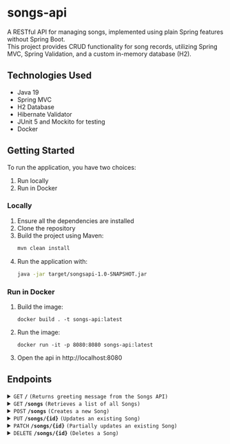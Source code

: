 
# songs-api
A RESTful API for managing songs, implemented using plain Spring features without Spring Boot.  
This project provides CRUD functionality for song records, utilizing Spring MVC, Spring Validation, and a custom in-memory database (H2).

## Technologies Used

- Java 19
- Spring MVC
- H2 Database
- Hibernate Validator
- JUnit 5 and Mockito for testing
- Docker

## Getting Started

To run the application, you have two choices:
1. Run locally
2. Run in Docker

### Locally

1. Ensure all the dependencies are installed
2. Clone the repository  
3. Build the project using Maven: 
    ```sh
    mvn clean install
    ```
4. Run the application with: 
    ```sh
    java -jar target/songsapi-1.0-SNAPSHOT.jar
    ```

### Run in Docker
1. Build the image:
    ```shell
    docker build . -t songs-api:latest     
    ```
2. Run the image:
    ```shell
    docker run -it -p 8080:8080 songs-api:latest 
    ```
3. Open the api in http://localhost:8080

## Endpoints

<details>
  <summary><code>GET</code> <code><b>/</b></code> <code>(Returns greeting message from the Songs API)</code></summary>
 
### Request
    ```sh
    curl http://localhost:8080/ -i
    ```

### Response
- **Status code:** 200 OK   
- **Content-Type:** application/json

```json
{
    "message": "Hello from Songs API"
}
```
</details>


<details>
  <summary><code>GET</code> <code><b>/songs</b></code> <code>(Retrieves a list of all Songs)</code></summary>

 ### Request
```sh
curl http://localhost:8080/songs -i
```
### Response
- **Status code:** 200 OK  
- **Content-Type:** application/json
- **Response body:** Before any user POST's, example:
```json

[
    {
        "id": "5e57a1ca-9dc4-4a0c-ab61-8875d133dd49",
        "name": "Thunderstruck",
        "artist": "AC/DC",
        "publishYear": 1990
    }
]

```
</details>


<details>
  <summary><code>POST</code> <code><b>/songs</b></code> <code>(Creates a new Song)</code></summary>
 
### Request
```sh
curl -X POST http://localhost:8080/songs \
-H "Content-Type: application/json" \
-d '{
  "name": "The Thrill Is Gone",
  "artist": "B.B. King",
  "publish_year": 1969
}' -i

```
- **Request body:** All fields required, example:
```json
{
    "name" : "The Thrill is Gone",
    "artist" : "B.B. King",
    "publish_year" : 1969
}
```


### Success response
- **Status code**: 201 CREATED  
- **Content-Type**: application/json 
- **Location**: /songs/ff88ef0c-8a9b-43eb-9de2-ad8fcd82f252
- **Response body:** 
```json
{
    "id": "ff88ef0c-8a9b-43eb-9de2-ad8fcd82f252",
    "name": "The Thrill is Gone",
    "artist": "B.B. King",
    "publish_year": 1969
}
```

### Error responses
- **Status code**: 400 BAD REQUEST
- **Content-Type**: application/json 
- **Response body:** Example shows all possible validation error messages
```json
{
    "message": "Validation error(s) in your request",
    "errors": {
        "publish_year": "must not be null",
        "artist": "must not be blank",
        "name": "must not be blank"
        "publish_year": "publish_year must be between 1889 and the current year."
    }
}
```

#### OR

- **Status code**: 409 CONFLICT  
- **Content-Type**: application/json 
- **Response body:** if trying to add duplicate of an existing Song

```json
{
    "message": "Song with provided name(The Thrill is Gone), artist(B.B. King) and publish_year(1969) already exists."
}
```



</details>


<details>
  <summary><code>PUT</code> <code><b>/songs/{id}</b></code> <code>(Updates an existing Song)</code></summary>

### Request
- **Path variable:** id(string), the unique identifier of the Song to be updated (UUID).
```sh
curl -X PUT http://localhost:8080/songs/ff88ef0c-8a9b-43eb-9de2-ad8fcd82f252 \
-H "Content-Type: application/json" \
-d '{
  "name": "The Thrill Is NOT  Gone",
  "artist": "B.B. King",
  "publish_year": 1969
}' -i

```
- **Request body:** All fields required, example:
```json
{
    "name" : "The Thrill is NOT Gone",
    "artist" : "B.B. King",
    "publish_year" : 1969
}
```
### Success response
- **Status code**: 200 OK
- **Content-Type**: application/json 
- **Response body:**
```json
{
    "id": "ff88ef0c-8a9b-43eb-9de2-ad8fcd82f252",
    "name": "The Thrill is NOT Gone",
    "artist": "B.B. King",
    "publish_year": 1969
}
```


### Error responses

- **Status code**: 400 BAD REQUEST
- **Content-Type**: application/json 
- **Response body:** Example shows all possible validation error messages
```json
{
    "message": "Validation error(s) in your request",
    "errors": {
        "publish_year": "must not be null",
        "artist": "must not be blank",
        "name": "must not be blank"
        "publish_year": "publish_year must be between 1889 and the current year."
    }
}
```

#### OR

- **Status code**: 400 BAD REQUEST
- **Content-Type**: application/json
- **Response body:** if provided id is not valid UUID
```json
{
    "message": "Given identifier (273f842d-6307-476d-8ba2-7c215a0290a) is invalid. Expected format: 8-4-4-4-12 hex."
}
```

#### OR

- **Status code**: 404 NOT FOUND
- **Content-Type**: application/json 
- **Response body:** if Song with provided id not found in database
```json
{
    "message": "Song with id 594e9937-25c5-47a5-8871-80598e116273 was not found"
}
```

#### OR

- **Status code**: 409 CONFLICT  
- **Content-Type**: application/json 
- **Response body:** if trying to update a duplicate of an existing Song
```json
{
    "message": "Song with provided name(The Thrill is NOT Gone), artist(B.B. King) and publish_year(1969) already exists."
}
```
</details>


<details>
  <summary><code>PATCH</code> <code><b>/songs/{id}</b></code> <code>(Partially updates an existing Song)</code></summary>

### Request
- **Path variable:** id(string), the unique identifier of the Song to be partially updated (UUID).

```sh
curl -X PATCH http://localhost:8080/songs/ff88ef0c-8a9b-43eb-9de2-ad8fcd82f252 \
-H "Content-Type: application/json" \
-d '{
  "name": "The Thrill Is Gone AGAIN",
  "artist": "B.B. King",
  "publish_year": 1969
}' -i

```
- **Request body:** Only one field required, example:
```json
{
    "name" : "The Thrill is Gone AGAIN"
}
```
### Success response
- **Status code**: 200 OK
- **Content-Type**: application/json 
- **Response body:**
```json
{
    "id": "ff88ef0c-8a9b-43eb-9de2-ad8fcd82f252",
    "name": "The Thrill is Gone AGAIN",
    "artist": "B.B. King",
    "publish_year": 1969
}
```
### Error responses
- **Status code**: 400 BAD REQUEST
- **Content-Type**: application/json 
- **Response body:** Example shows all possible validation error messages(only 1 field required)
```json
{
    "message": "Validation error(s) in your request",
    "errors": {
        "publish_year": "must not be null",
        "artist": "must not be blank",
        "name": "must not be blank"
        "publish_year": "publish_year must be between 1889 and the current year."
    }
}
```

#### OR
- **Status code**: 400 BAD REQUEST
- **Content-Type**: application/json 
- **Response body:** if provided id is not valid UUID
```json
{
    "message": "Given identifier (273f842d-6307-476d-8ba2-7c215a0290a) is invalid. Expected format: 8-4-4-4-12 hex."
}
```

#### OR

- **Status code**: 404 NOT FOUND
- **Content-Type**: application/json 
- **Response body:** if Song with provided id not found in database
```json
{
    "message": "Song with id 594e9937-25c5-47a5-8871-80598e116273 was not found"
}
```

#### OR

- **Status code**: 409 CONFLICT  
- **Content-Type**: application/json 
- **Response body:** if trying to update a duplicate of an existing Song
```json
{
    "message": "Song with provided name(The Thrill is NOT Gone), artist(B.B. King) and publish_year(1969) already exists."
}
```
</details>


<details>
  <summary><code>DELETE</code> <code><b>/songs/{id}</b></code> <code>(Deletes a Song)</code></summary>

### Request
- **Path variable:** id(string), the unique identifier of the Song to be deleted (UUID).
```sh
curl -X DELETE http://localhost:8080/songs/ff88ef0c-8a9b-43eb-9de2-ad8fcd82f252 -H \
"Content-Type: application/json" -i

```
### Success response
- **Status code**: 204 NO CONTENT
- **Content-Type**: application/json 
- **Response body:** None
  
### Error responses
- **Status code**: 400 BAD REQUEST
- **Content-Type**: application/json 
- **Response body:** if provided id is not valid UUID
```json
{
    "message": "Given identifier (273f842d-6307-476d-8ba2-7c215a0290a) is invalid. Expected format: 8-4-4-4-12 hex."
}
```

#### OR

- **Status code**: 404 NOT FOUND
- **Content-Type**: application/json 
- **Response body:** if Song with provided id not found in database
```json
{
    "message": "Song with id 594e9937-25c5-47a5-8871-80598e116273 was not found"
}
```

</details>
